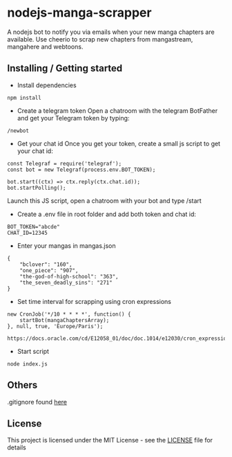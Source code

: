 # nodejs-manga-scrapper

A nodejs bot to notify you via emails when your new manga chapters are available.
Use cheerio to scrap new chapters from mangastream, mangahere and webtoons.

## Installing / Getting started

* Install dependencies

```shell
npm install
```

* Create a telegram token
Open a chatroom with the telegram BotFather and get your Telegram token by typing:
```shell
/newbot
```

* Get your chat id
Once you get your token, create a small js script to get your chat id:
```shell
const Telegraf = require('telegraf');
const bot = new Telegraf(process.env.BOT_TOKEN);

bot.start((ctx) => ctx.reply(ctx.chat.id));
bot.startPolling();
```
Launch this JS script, open a chatroom with your bot and type /start

* Create a .env file in root folder and add both token and chat id:

```shell
BOT_TOKEN="abcde"
CHAT_ID=12345
```

* Enter your mangas in mangas.json

```shell
{
    "bclover": "160",
    "one_piece": "907",
    "the-god-of-high-school": "363",
    "the_seven_deadly_sins": "271"
}
```

* Set time interval for scrapping using cron expressions

```shell
new CronJob('*/10 * * * *', function() {
    startBot(mangaChaptersArray);
}, null, true, 'Europe/Paris');
```

```shell
https://docs.oracle.com/cd/E12058_01/doc/doc.1014/e12030/cron_expressions.htm
```

* Start script

```shell
node index.js
```

## Others

.gitignore found [here](https://github.com/wearehive/project-guidelines)

## License

This project is licensed under the MIT License - see the [LICENSE](LICENSE) file for details
